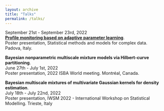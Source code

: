 ```yaml
---
layout: archive
title: "Talks"
permalink: /talks/
---
```


September 21st - September 23rd, 2022\
**[Profile monitoring based on adaptive parameter learning](https://800years.stat.unipd.it/wp-content/uploads/2022/09/poster_zago.pdf)**.\
Poster presentation, Statistical methods and models for complex data. Padova, Italy.


**Bayesian nonparametric multiscale mixture models via Hilbert-curve partitioning**.\
June 27th - July 1st, 2022\
Poster presentation, 2022 ISBA World meeting. Montréal, Canada.

**Bayesian multiscale mixtures of multivariate Gaussian kernels for density estimation**.\
July 18th - July 22nd, 2022\
Poster presentation, IWSM 2022 - International Workshop on Statistical Modelling. Trieste, Italy
